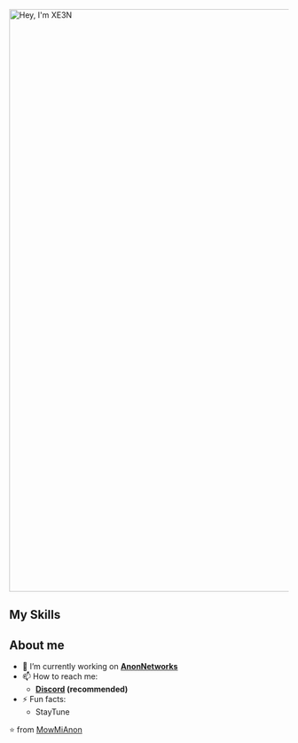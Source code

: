 <img width="1050" src="title.png" alt="Hey, I'm XE3N" />

## My Skills


## About me

- 🔭 I’m currently working on  **[AnonNetworks](https://anonnetworks.pl)**
- 📫 How to reach me:
   - **[Discord](https://discord.gg/DJh7kFmKMW) (recommended)**
- ⚡ Fun facts: 
   - StayTune

:star: from [MowMiAnon](https://github.com/MowMiAnon)
